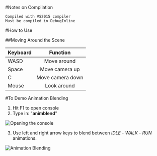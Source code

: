 #Notes on Compilation

	Compiled with VS2015 compiler
	Must be compiled in DebugInline

#How to Use

##Moving Around the Scene
	
| Keyboard      | Function         |
| ------------- | :--------------: |
| WASD          | Move around      |
| Space         | Move camera up   |
| C             | Move camera down |
| Mouse         | Look around      |

#To Demo Animation Blending

1. Hit F1 to open console
2. Type in: "**animblend**"

![Opening the console](http://i.imgur.com/XDMkCXh.png "Opening the Console")

3. Use left and right arrow keys to blend between *IDLE* - *WALK* - *RUN* animations.

![Animation Blending](http://i.imgur.com/X8pdpUS.png "Animation Blending")
